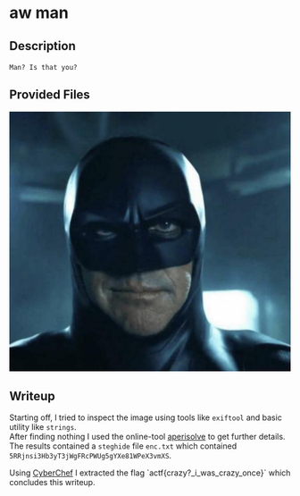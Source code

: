 # aw man

## Description
```
Man? Is that you?
```

## Provided Files
<div style="text-align:center;">
    <img src="https://github.com/Aryt3/writeups/blob/main/jeopardy_ctfs/2024/angstrom_ctf_2024/aw_man/mann.jpg" alt="Image" />
</div>

## Writeup

Starting off, I tried to inspect the image using tools like `exiftool` and basic utility like `strings`. <br/>
After finding nothing I used the online-tool [aperisolve](https://www.aperisolve.com/787587fd20283c2cf0682e1c00546dac) to get further details. <br/>
The results contained a `steghide` file `enc.txt` which contained `5RRjnsi3Hb3yT3jWgFRcPWUg5gYXe81WPeX3vmXS`. <br/>

Using [CyberChef](https://gchq.github.io/CyberChef/#recipe=Magic(3,false,false,'')&input=NVJSam5zaTNIYjN5VDNqV2dGUmNQV1VnNWdZWGU4MVdQZVgzdm1YUw) I extracted the flag `actf{crazy?_i_was_crazy_once}` which concludes this writeup.